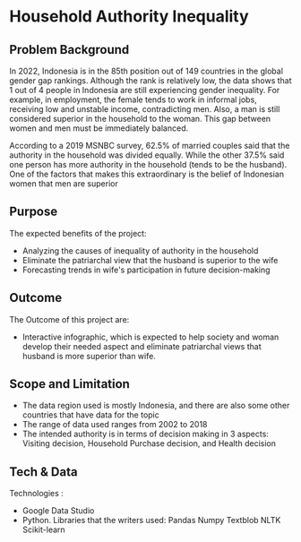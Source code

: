 # Household Authority Inequality

## Problem Background
In 2022, Indonesia is in the 85th position out of 149 countries in the global gender gap rankings. Although the rank is relatively low, the data shows that 1 out of 4 people in Indonesia are still experiencing gender inequality. For example, in employment, the female tends to work in informal jobs, receiving low and unstable income, contradicting men. Also, a man is still considered superior in the household to the woman. This gap between women and men must be immediately balanced.

According to a 2019 MSNBC survey, 62.5% of married couples said that the authority in the household was divided equally. While the other 37.5% said one person has more authority in the household (tends to be the husband). One of the factors that makes this extraordinary is the belief of Indonesian women that men are superior

## Purpose
The expected benefits of the project:
* Analyzing the causes of inequality of authority in the household
* Eliminate the patriarchal view that the husband is superior to the wife
* Forecasting trends in wife's participation in future decision-making

## Outcome
The Outcome of this project are:
* Interactive infographic, which is expected to help society and woman develop their needed aspect and eliminate patriarchal views that husband is more superior than wife.

## Scope and Limitation
* The data region used is mostly Indonesia, and there are also some other countries that have data for the topic
* The range of data used ranges from 2002 to 2018
* The intended authority is in terms of decision making in 3 aspects: Visiting decision, Household Purchase decision, and Health
decision

## Tech & Data
Technologies :
* Google Data Studio
* Python. Libraries that the writers used:
Pandas
Numpy
Textblob
NLTK
Scikit-learn
